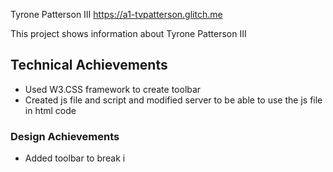 Tyrone Patterson III
https://a1-tvpatterson.glitch.me

This project shows information about Tyrone Patterson III

## Technical Achievements
- Used W3.CSS framework to create toolbar
- Created js file and script and modified server to be able to use the js file in html code

### Design Achievements
- Added toolbar to break i

